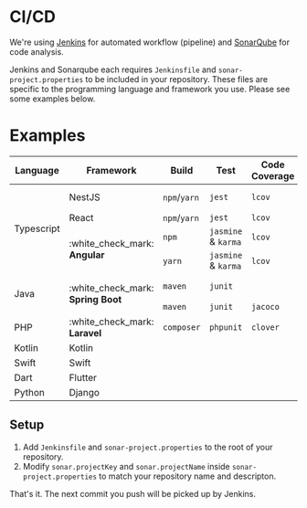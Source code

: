 # CI/CD

We're using [Jenkins](https://jenkins.akarinti.tech/) for automated workflow (pipeline) and [SonarQube](https://sonar.akarinti.tech/) for code analysis.

Jenkins and Sonarqube each requires `Jenkinsfile` and `sonar-project.properties` to be included in your repository. These files are specific to the programming language and framework you use. Please see some examples below.

# Examples

<table>
    <thead>
        <tr>
            <th>Language</th>
            <th>Framework</th>
            <th>Build</th>
            <th>Test</th>
            <th>Code Coverage</th>
            <th>Coding Standard</th>
            <th>Example</th>
        </tr>
    </thead>
    <tbody>
        <tr>
            <td rowspan=4>Typescript</td>
            <td>NestJS</td>
            <td><code>npm</code>/<code>yarn</code></td>
            <td><code>jest</code></td>
            <td><code>lcov</code></td>
            <td><code>eslint</code></td>
            <td><a href="https://github.com/PT-Akar-Inti-Teknologi/example_jenkins_nestjs">example_jenkins_nestjs</a><br/><a href="https://github.com/PT-Akar-Inti-Teknologi/example_jenkins_nestjs2">example_jenkins_nestjs2</a></td>
        </tr>
        <tr>
            <td>React</td>
            <td><code>npm</code>/<code>yarn</code></td>
            <td><code>jest</code></td>
            <td><code>lcov</code></td>
            <td><code>eslint</code></td>
            <td></td>
        </tr>
        <tr>
            <td rowspan=2>:white_check_mark: <strong>Angular</strong></td>
            <td><code>npm</code></td>
            <td><code>jasmine</code> & <code>karma</code></td>
            <td><code>lcov</code></td>
            <td></td>
            <td><a href="https://github.com/PT-Akar-Inti-Teknologi/example_jenkins_angular">example_jenkins_angular</a></td>
        </tr>
        <tr>
            <td><code>yarn</code></td>
            <td><code>jasmine</code> & <code>karma</code></td>
            <td><code>lcov</code></td>
            <td><code>eslint</code></td>
            <td><a href="https://github.com/PT-Akar-Inti-Teknologi/example_jenkins_angular2">example_jenkins_angular2</a></td>
        </tr>
        <tr>
            <td rowspan=2>Java</td>
            <td rowspan=2>:white_check_mark: <strong>Spring Boot</strong></td>
            <td><code>maven</code></td>
            <td><code>junit</code></td>
            <td></td>
            <td></td>
            <td><a href="https://github.com/PT-Akar-Inti-Teknologi/example_jenkins_spring_maven">example_jenkins_spring_maven</a><br/><a href="https://github.com/PT-Akar-Inti-Teknologi/example_jenkins_spring_maven2">example_jenkins_spring_maven2</a></td>
        </tr>
        <tr>
            <td><code>maven</code></td>
            <td><code>junit</code></td>
            <td><code>jacoco</code></td>
            <td><code>checkstyle</code></td>
            <td><a href="https://github.com/PT-Akar-Inti-Teknologi/example_jenkins_spring_maven3">example_jenkins_spring_maven3</a></td>
        </tr>
        <tr>
            <td>PHP</td>
            <td>:white_check_mark: <strong>Laravel</strong></td>
            <td><code>composer</code></td>
            <td><code>phpunit</code></td>
            <td><code>clover</code></td>
            <td><code>phpcs</code></td>
            <td><a href="https://github.com/PT-Akar-Inti-Teknologi/example_jenkins_laravel">example_jenkins_laravel</a><br/><a href="https://github.com/PT-Akar-Inti-Teknologi/example_jenkins_laravel2">example_jenkins_laravel2</a></td>
        </tr>
        <tr>
            <td>Kotlin</td>
            <td>Kotlin</td>
            <td></td>
            <td></td>
            <td></td>
            <td></td>
            <td></td>
        </tr>
        <tr>
            <td>Swift</td>
            <td>Swift</td>
            <td></td>
            <td></td>
            <td></td>
            <td></td>
            <td></td>
        </tr>
        <tr>
            <td>Dart</td>
            <td>Flutter</td>
            <td></td>
            <td></td>
            <td></td>
            <td></td>
            <td></td>
        </tr>
        <tr>
            <td>Python</td>
            <td>Django</td>
            <td></td>
            <td></td>
            <td></td>
            <td></td>
            <td></td>
        </tr>
    </tbody>
</table>

## Setup

1. Add `Jenkinsfile` and `sonar-project.properties` to the root of your repository.
2. Modify `sonar.projectKey` and `sonar.projectName` inside `sonar-project.properties` to match your repository name and descripton.

That's it. The next commit you push will be picked up by Jenkins.
